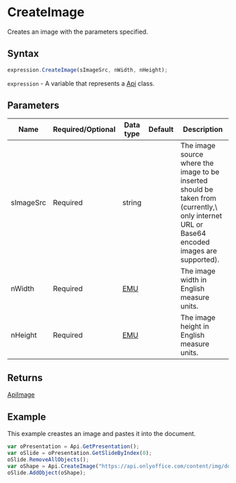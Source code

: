 # CreateImage

Creates an image with the parameters specified.

## Syntax

```javascript
expression.CreateImage(sImageSrc, nWidth, nHeight);
```

`expression` - A variable that represents a [Api](../Api.md) class.

## Parameters

| **Name** | **Required/Optional** | **Data type** | **Default** | **Description** |
| ------------- | ------------- | ------------- | ------------- | ------------- |
| sImageSrc | Required | string |  | The image source where the image to be inserted should be taken from (currently,\ only internet URL or Base64 encoded images are supported). |
| nWidth | Required | [EMU](../../Enumeration/EMU.md) |  | The image width in English measure units. |
| nHeight | Required | [EMU](../../Enumeration/EMU.md) |  | The image height in English measure units. |

## Returns

[ApiImage](../../ApiImage/ApiImage.md)

## Example

This example creastes an image and pastes it into the document.

```javascript editor-
var oPresentation = Api.GetPresentation();
var oSlide = oPresentation.GetSlideByIndex(0);
oSlide.RemoveAllObjects();
var oShape = Api.CreateImage("https://api.onlyoffice.com/content/img/docbuilder/examples/step2_1.png", 300 * 36000, 150 * 36000);
oSlide.AddObject(oShape);
```
